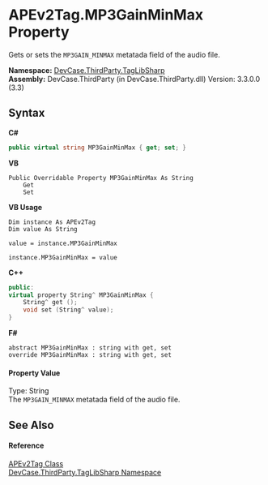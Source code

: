 # APEv2Tag.MP3GainMinMax Property 
 

Gets or sets the `MP3GAIN_MINMAX` metatada field of the audio file.

**Namespace:**&nbsp;<a href="N_DevCase_ThirdParty_TagLibSharp">DevCase.ThirdParty.TagLibSharp</a><br />**Assembly:**&nbsp;DevCase.ThirdParty (in DevCase.ThirdParty.dll) Version: 3.3.0.0 (3.3)

## Syntax

**C#**<br />
``` C#
public virtual string MP3GainMinMax { get; set; }
```

**VB**<br />
``` VB
Public Overridable Property MP3GainMinMax As String
	Get
	Set
```

**VB Usage**<br />
``` VB Usage
Dim instance As APEv2Tag
Dim value As String

value = instance.MP3GainMinMax

instance.MP3GainMinMax = value
```

**C++**<br />
``` C++
public:
virtual property String^ MP3GainMinMax {
	String^ get ();
	void set (String^ value);
}
```

**F#**<br />
``` F#
abstract MP3GainMinMax : string with get, set
override MP3GainMinMax : string with get, set
```


#### Property Value
Type: String<br />The `MP3GAIN_MINMAX` metatada field of the audio file.

## See Also


#### Reference
<a href="T_DevCase_ThirdParty_TagLibSharp_APEv2Tag">APEv2Tag Class</a><br /><a href="N_DevCase_ThirdParty_TagLibSharp">DevCase.ThirdParty.TagLibSharp Namespace</a><br />